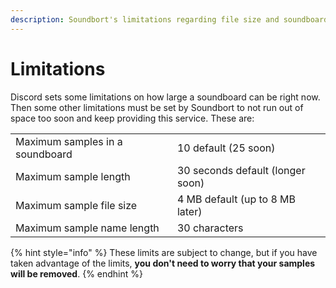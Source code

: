 ```yaml
---
description: Soundbort's limitations regarding file size and soundboard sizes.
---
```


# Limitations

Discord sets some limitations on how large a soundboard can be right now. Then some other limitations must be set by Soundbort to not run out of space too soon and keep providing this service. These are:

|                                 |                                  |
| ------------------------------- | -------------------------------- |
| Maximum samples in a soundboard | 10 default (25 soon)             |
| Maximum sample length           | 30 seconds default (longer soon) |
| Maximum sample file size        | 4 MB default (up to 8 MB later)  |
| Maximum sample name length      | 30 characters                    |

{% hint style="info" %}
These limits are subject to change, but if you have taken advantage of the limits, **you don't need to worry that your samples will be removed**.
{% endhint %}

